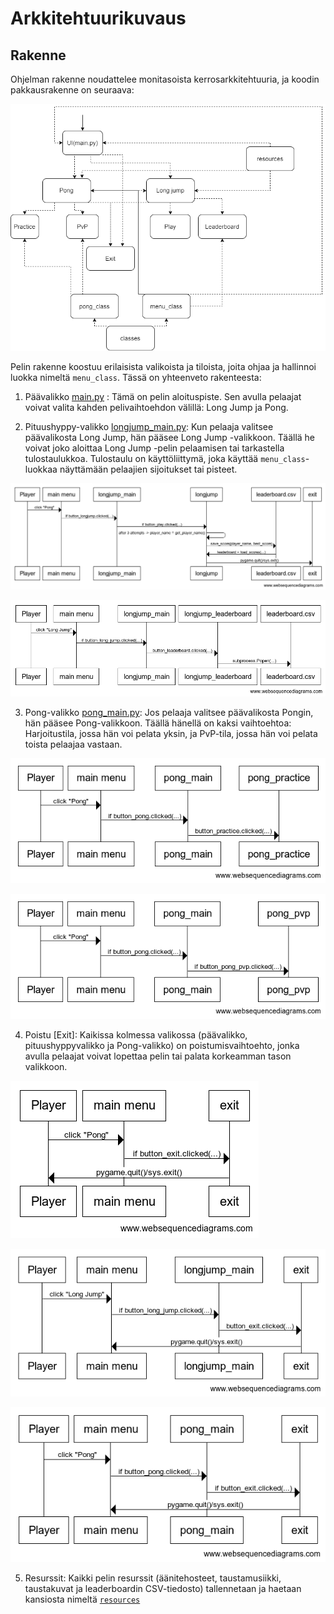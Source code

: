 # Arkkitehtuurikuvaus

## Rakenne

Ohjelman rakenne noudattelee monitasoista kerrosarkkitehtuuria, ja koodin pakkausrakenne on seuraava:

![](./kuvat/arkkitehtuuri.png)

Pelin rakenne koostuu erilaisista valikoista ja tiloista, joita ohjaa ja hallinnoi luokka nimeltä `menu_class`. Tässä on yhteenveto rakenteesta:

1. Päävalikko [main.py](https://github.com/KirinPoersti/ot-harjoitustyo/blob/main/Sports-Rally/src/main.py) : Tämä on pelin aloituspiste. Sen avulla pelaajat voivat valita kahden pelivaihtoehdon välillä: Long Jump ja Pong. 

2. Pituushyppy-valikko [longjump_main.py](https://github.com/KirinPoersti/ot-harjoitustyo/blob/main/Sports-Rally/src/longjump/longjump_main.py): Kun pelaaja valitsee päävalikosta Long Jump, hän pääsee Long Jump -valikkoon. Täällä he voivat joko aloittaa Long Jump -pelin pelaamisen tai tarkastella tulostaulukkoa. Tulostaulu on käyttöliittymä, joka käyttää `menu_class`-luokkaa näyttämään pelaajien sijoitukset tai pisteet.

![](https://github.com/KirinPoersti/ot-harjoitustyo/blob/main/dokumentaatio/kuvat/sekvenssi-longjump%20pelaaminen.png)

![](https://github.com/KirinPoersti/ot-harjoitustyo/blob/main/dokumentaatio/kuvat/sekvenssi-longjump%20leaderboard.png)

3. Pong-valikko [pong_main.py](https://github.com/KirinPoersti/ot-harjoitustyo/blob/main/Sports-Rally/src/pong/pong_main.py): Jos pelaaja valitsee päävalikosta Pongin, hän pääsee Pong-valikkoon. Täällä hänellä on kaksi vaihtoehtoa: Harjoitustila, jossa hän voi pelata yksin, ja PvP-tila, jossa hän voi pelata toista pelaajaa vastaan.

![](https://github.com/KirinPoersti/ot-harjoitustyo/blob/main/dokumentaatio/kuvat/sekvenssi-pong_practice%20pelaaminen.png)

![](https://github.com/KirinPoersti/ot-harjoitustyo/blob/main/dokumentaatio/kuvat/sekvenssi-pong_pvp%20pelaaminen.png)

4. Poistu [Exit]: Kaikissa kolmessa valikossa (päävalikko, pituushyppyvalikko ja Pong-valikko) on poistumisvaihtoehto, jonka avulla pelaajat voivat lopettaa pelin tai palata korkeamman tason valikkoon.

![](https://github.com/KirinPoersti/ot-harjoitustyo/blob/main/dokumentaatio/kuvat/sekvenssi-exit.png)

![](https://github.com/KirinPoersti/ot-harjoitustyo/blob/main/dokumentaatio/kuvat/sekvenssi-longjump%20exit.png)

![](https://github.com/KirinPoersti/ot-harjoitustyo/blob/main/dokumentaatio/kuvat/sekvenssi-pong%20exit.png)

5. Resurssit: Kaikki pelin resurssit (äänitehosteet, taustamusiikki, taustakuvat ja leaderboardin CSV-tiedosto) tallennetaan ja haetaan kansiosta nimeltä [`resources`](https://github.com/KirinPoersti/ot-harjoitustyo/tree/main/Sports-Rally/src/resources)
